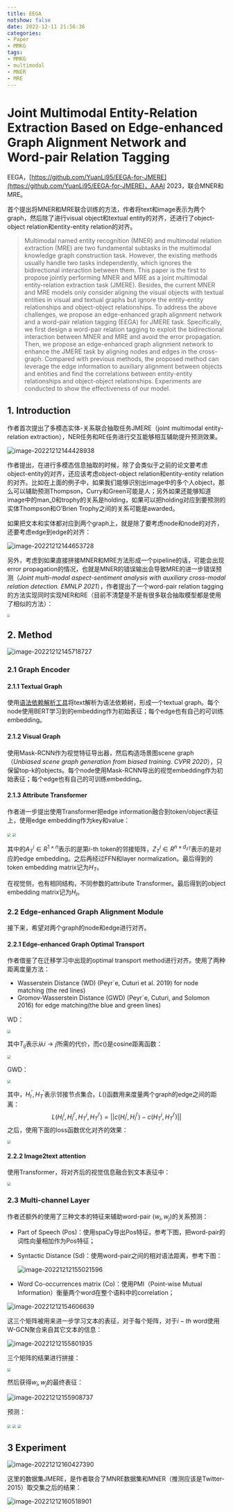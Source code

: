 ```yaml
---
title: EEGA
notshow: false
date: 2022-12-11 21:56:36
categories:
- Paper
- MMKG
tags:
- MMKG
- multimodal
- MNER
- MRE
---
```


# Joint Multimodal Entity-Relation Extraction Based on Edge-enhanced Graph Alignment Network and Word-pair Relation Tagging

EEGA，[https://github.com/YuanLi95/EEGA-for-JMERE](https://github.com/YuanLi95/EEGA-for-JMERE)，AAAI 2023，联合MNER和MRE。

首个提出将MNER和MRE联合训练的方法，作者将text和image表示为两个graph，然后除了进行visual object和textual entity的对齐，还进行了object-object relation和entity-entity relation的对齐。

> Multimodal named entity recognition (MNER) and multimodal relation extraction (MRE) are two fundamental subtasks in the multimodal knowledge graph construction task. However, the existing methods usually handle two tasks independently, which ignores the bidirectional interaction between them. This paper is the first to propose jointly performing MNER and MRE as a joint multimodal entity-relation extraction task (JMERE). Besides, the current MNER and MRE models only consider aligning the visual objects with textual entities in visual and textual graphs but ignore the entity-entity relationships and object-object relationships. To address the above challenges, we propose an edge-enhanced graph alignment network and a word-pair relation tagging (EEGA) for JMERE task. Specifically, we first design a word-pair relation tagging to exploit the bidirectional interaction between MNER and MRE and avoid the error propagation. Then, we propose an edge-enhanced graph alignment network to enhance the JMERE task by aligning nodes and edges in the cross-graph. Compared with previous methods, the proposed method can leverage the edge information to auxiliary alignment between objects and entities and find the correlations between entity-entity relationships and object-object relationships. Experiments are conducted to show the effectiveness of our model.

<!--more-->

## 1. Introduction

作者首次提出了多模态实体-关系联合抽取任务JMERE（joint multimodal entity-relation extraction），NER任务和RE任务进行交互能够相互辅助提升预测效果。

![image-20221212144428938](https://lxy-blog-pics.oss-cn-beijing.aliyuncs.com/asssets/image-20221212144428938.png)

作者提出，在进行多模态信息抽取的时候，除了会类似于之前的论文要考虑object-entity的对齐，还应该考虑object-object relation和entity-entity relation的对齐。比如在上面的例子中，如果我们能够识别出image中的多个人object，那么可以辅助预测Thompson，Curry和Green可能是人；另外如果还能够知道image中的man_0和trophy的关系是holding，如果可以把holding对应到要预测的实体Thompson和O’Brien Trophy之间的关系可能是awarded。

如果把文本和实体都对应到两个graph上，就是除了要考虑node和node的对齐，还要考虑edge到edge的对齐：

![image-20221212144653728](https://lxy-blog-pics.oss-cn-beijing.aliyuncs.com/asssets/image-20221212144653728.png)

另外，考虑到如果直接拼接MNER和MRE方法形成一个pipeline的话，可能会出现error propagation的情况，也就是MNER的错误输出会导致MRE的进一步错误预测（*Joint multi-modal aspect-sentiment analysis with auxiliary cross-modal relation detection. EMNLP 2021*），作者提出了一个word-pair relation tagging的方法实现同时实现NER和RE（目前不清楚是不是有很多联合抽取模型都是使用了相似的方法）：

<img src="https://lxy-blog-pics.oss-cn-beijing.aliyuncs.com/asssets/image-20221212145619808.png"  style="zoom:40%;" />

## 2. Method

![image-20221212145718727](https://lxy-blog-pics.oss-cn-beijing.aliyuncs.com/asssets/image-20221212145718727.png)

### 2.1 Graph Encoder

#### 2.1.1 Textual Graph

使用[语法依赖解析工具](https://spacy.io/models)将text解析为语法依赖树，形成一个textual graph。每个node使用BERT学习到的embedding作为初始表征；每个edge也有自己的可训练embedding。

#### 2.1.2 Visual Graph

使用Mask-RCNN作为视觉特征导出器，然后构造场景图scene graph（*Unbiased scene graph generation from biased training. CVPR 2020*），只保留top-k的objects。每个node使用Mask-RCNN导出的视觉embedding作为初始表征；每个edge也有自己的可训练embedding。

#### 2.1.3 Attribute Transformer

作者进一步提出使用Transformer把edge information融合到token/object表征上，使用edge embedding作为key和value：

<img src="https://lxy-blog-pics.oss-cn-beijing.aliyuncs.com/asssets/image-20221212151807388.png"  style="zoom:50%;" />

<img src="https://lxy-blog-pics.oss-cn-beijing.aliyuncs.com/asssets/image-20221212151817488.png"   style="zoom:50%;" />

其中的$A_T^i\in R^{1\times n}$表示的是第$i$-th token的邻接矩阵，$Z_T^i\in R^{n\times d_{zT}}$表示的是对应的edge embedding。之后再经过FFN和layer normalization。最后得到的token embedding matrix记为$H_T$。

在视觉侧，也有相同结构，不同参数的attribute Transformer。最后得到的object embedding matrix记为$H_I$。

### 2.2 Edge-enhanced Graph Alignment Module

接下来，希望对两个graph的node和edge进行对齐。

#### 2.2.1 Edge-enhanced Graph Optimal Transport

作者借鉴了在迁移学习中出现的optimal transport method进行对齐。使用了两种距离度量方法：

- Wasserstein Distance (WD) (Peyr´e, Cuturi et al. 2019) for node matching (the red lines)
- Gromov-Wasserstein Distance (GWD) (Peyr´e, Cuturi, and Solomon 2016) for edge matching(the blue and green lines)

WD：

<img src="https://lxy-blog-pics.oss-cn-beijing.aliyuncs.com/asssets/image-20221212152751617.png"   style="zoom:50%;" />

其中$T_{ij}$表示从$i\rightarrow j$所需的代价，而$c()$是cosine距离函数：

<img src="https://lxy-blog-pics.oss-cn-beijing.aliyuncs.com/asssets/image-20221212152835533.png"   style="zoom:50%;" />

GWD：

<img src="https://lxy-blog-pics.oss-cn-beijing.aliyuncs.com/asssets/image-20221212152806025.png"  style="zoom:50%;" />

其中，$H_I^\prime,H_T^\prime$表示邻接节点集合。$L()$函数用来度量两个graph的edge之间的距离：
$$
L(H_I^i,H_I^{i\prime},H_T^i,H_T^{i\prime})=||c(H_I^i,H_I^{i\prime})-c(H_T^i,H_T^{i\prime})||
$$
之后，使用下面的loss函数优化对齐的效果：

<img src="https://lxy-blog-pics.oss-cn-beijing.aliyuncs.com/asssets/image-20221212154312654.png"  style="zoom:50%;" />

#### 2.2.2 Image2text attention

使用Transformer，将对齐后的视觉信息融合到文本表征中：

<img src="https://lxy-blog-pics.oss-cn-beijing.aliyuncs.com/asssets/image-20221212154422600.png"   style="zoom:50%;" />

### 2.3 Multi-channel Layer

作者还额外的使用了三种文本的特征来辅助word-pair $(w_i,w_j)$的关系预测：

- Part of Speech (Pos)：使用spaCy导出Pos特征，参考下图，把word-pair的词性向量相加作为Pos特征；

- Syntactic Distance (Sd)：使用word-pair之间的相对语法距离，参考下图：

  ![image-20221212155021596](https://lxy-blog-pics.oss-cn-beijing.aliyuncs.com/asssets/image-20221212155021596.png)

- Word Co-occurrences matrix (Co)：使用PMI（Point-wise Mutual Information）衡量两个word在整个语料中的correlation；

![image-20221212154606639](https://lxy-blog-pics.oss-cn-beijing.aliyuncs.com/asssets/image-20221212154606639.png)

这三个矩阵被用来进一步学习文本的表征，对于每个矩阵，对于$i-th$ word使用W-GCN聚合来自其它文本的信息：

![image-20221212155801935](https://lxy-blog-pics.oss-cn-beijing.aliyuncs.com/asssets/image-20221212155801935.png)

三个矩阵的结果进行拼接：

<img src="https://lxy-blog-pics.oss-cn-beijing.aliyuncs.com/asssets/image-20221212155839668.png"  style="zoom:50%;" />

然后获得$w_i,w_j$的最终表征：

![image-20221212155908737](https://lxy-blog-pics.oss-cn-beijing.aliyuncs.com/asssets/image-20221212155908737.png)

预测：

<img src="https://lxy-blog-pics.oss-cn-beijing.aliyuncs.com/asssets/image-20221212155948456.png"   style="zoom:50%;" />

<img src="https://lxy-blog-pics.oss-cn-beijing.aliyuncs.com/asssets/image-20221212155957601.png"   style="zoom:50%;" />

<img src="https://lxy-blog-pics.oss-cn-beijing.aliyuncs.com/asssets/image-20221212160020384.png"   style="zoom:50%;" />

## 3 Experiment

![image-20221212160427390](https://lxy-blog-pics.oss-cn-beijing.aliyuncs.com/asssets/image-20221212160427390.png)

这里的数据集JMERE，是作者联合了MNRE数据集和MNER（推测应该是Twitter-2015）取交集之后的结果：

![image-20221212160518901](https://lxy-blog-pics.oss-cn-beijing.aliyuncs.com/asssets/image-20221212160518901.png)
